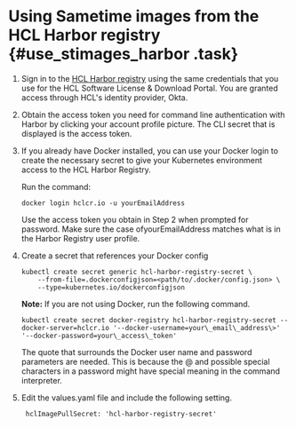 # Using Sametime images from the HCL Harbor registry {#use_stimages_harbor .task}

1.  Sign in to the [HCL Harbor registry](https://hclcr.io/) using the same credentials that you use for the HCL Software License & Download Portal. You are granted access through HCL's identity provider, Okta.

2.  Obtain the access token you need for command line authentication with Harbor by clicking your account profile picture. The CLI secret that is displayed is the access token.

3.  If you already have Docker installed, you can use your Docker login to create the necessary secret to give your Kubernetes environment access to the HCL Harbor Registry.

    Run the command:

    ``` {#codeblock_fvn_2fm_pzb}
    docker login hclcr.io -u yourEmailAddress
    ```

    Use the access token you obtain in Step 2 when prompted for password. Make sure the case ofyourEmailAddress matches what is in the Harbor Registry user profile.

4.  Create a secret that references your Docker config

    ``` {#codeblock_gvn_2fm_pzb}
    kubectl create secret generic hcl-harbor-registry-secret \
        --from-file=.dockerconfigjson=<path/to/.docker/config.json> \
        --type=kubernetes.io/dockerconfigjson
    ```

    **Note:** If you are not using Docker, run the following command.

    ``` {#codeblock_ivn_2fm_pzb}
    kubectl create secret docker-registry hcl-harbor-registry-secret --docker-server=hclcr.io '--docker-username=your\_email\_address\>' '--docker-password=your\_access\_token'
    ```

    The quote that surrounds the Docker user name and password parameters are needed. This is because the @ and possible special characters in a password might have special meaning in the command interpreter.

5.  Edit the values.yaml file and include the following setting.

    ``` {#codeblock_jvn_2fm_pzb}
     hclImagePullSecret: 'hcl-harbor-registry-secret'
    
    ```


